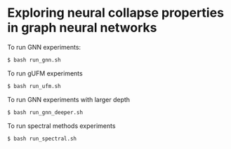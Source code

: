 # Exploring neural collapse properties in graph neural networks

To run GNN experiments:
```bash
$ bash run_gnn.sh
```

To run gUFM experiments
```bash
$ bash run_ufm.sh
```

To run GNN experiments with larger depth
```bash
$ bash run_gnn_deeper.sh
```

To run spectral methods experiments
```bash
$ bash run_spectral.sh
```